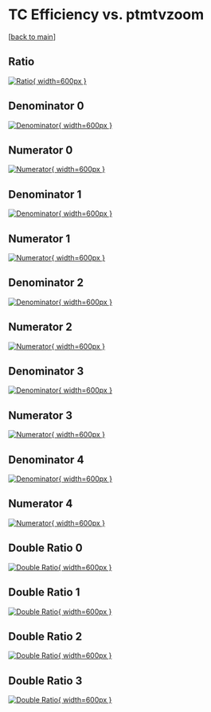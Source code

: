# TC Efficiency vs. ptmtvzoom

[[back to main](./)]



## Ratio

[![Ratio](../mtv/var/TC_vtr_0_-1_eff_ptmtvzoom.png){ width=600px }](../mtv/var/TC_vtr_0_-1_eff_ptmtvzoom.pdf)

## Denominator 0

[![Denominator](../mtv/den/TC_vtr_0_-1_eff_ptmtvzoom_den0.png){ width=600px }](../mtv/den/TC_vtr_0_-1_eff_ptmtvzoom_den0.pdf)

## Numerator 0

[![Numerator](../mtv/num/TC_vtr_0_-1_eff_ptmtvzoom_num0.png){ width=600px }](../mtv/num/TC_vtr_0_-1_eff_ptmtvzoom_num0.pdf)

## Denominator 1

[![Denominator](../mtv/den/TC_vtr_0_-1_eff_ptmtvzoom_den1.png){ width=600px }](../mtv/den/TC_vtr_0_-1_eff_ptmtvzoom_den1.pdf)

## Numerator 1

[![Numerator](../mtv/num/TC_vtr_0_-1_eff_ptmtvzoom_num1.png){ width=600px }](../mtv/num/TC_vtr_0_-1_eff_ptmtvzoom_num1.pdf)

## Denominator 2

[![Denominator](../mtv/den/TC_vtr_0_-1_eff_ptmtvzoom_den2.png){ width=600px }](../mtv/den/TC_vtr_0_-1_eff_ptmtvzoom_den2.pdf)

## Numerator 2

[![Numerator](../mtv/num/TC_vtr_0_-1_eff_ptmtvzoom_num2.png){ width=600px }](../mtv/num/TC_vtr_0_-1_eff_ptmtvzoom_num2.pdf)

## Denominator 3

[![Denominator](../mtv/den/TC_vtr_0_-1_eff_ptmtvzoom_den3.png){ width=600px }](../mtv/den/TC_vtr_0_-1_eff_ptmtvzoom_den3.pdf)

## Numerator 3

[![Numerator](../mtv/num/TC_vtr_0_-1_eff_ptmtvzoom_num3.png){ width=600px }](../mtv/num/TC_vtr_0_-1_eff_ptmtvzoom_num3.pdf)

## Denominator 4

[![Denominator](../mtv/den/TC_vtr_0_-1_eff_ptmtvzoom_den4.png){ width=600px }](../mtv/den/TC_vtr_0_-1_eff_ptmtvzoom_den4.pdf)

## Numerator 4

[![Numerator](../mtv/num/TC_vtr_0_-1_eff_ptmtvzoom_num4.png){ width=600px }](../mtv/num/TC_vtr_0_-1_eff_ptmtvzoom_num4.pdf)

## Double Ratio 0

[![Double Ratio](../mtv/ratio/TC_vtr_0_-1_eff_ptmtvzoom_ratio0.png){ width=600px }](../mtv/ratio/TC_vtr_0_-1_eff_ptmtvzoom_ratio0.pdf)

## Double Ratio 1

[![Double Ratio](../mtv/ratio/TC_vtr_0_-1_eff_ptmtvzoom_ratio1.png){ width=600px }](../mtv/ratio/TC_vtr_0_-1_eff_ptmtvzoom_ratio1.pdf)

## Double Ratio 2

[![Double Ratio](../mtv/ratio/TC_vtr_0_-1_eff_ptmtvzoom_ratio2.png){ width=600px }](../mtv/ratio/TC_vtr_0_-1_eff_ptmtvzoom_ratio2.pdf)

## Double Ratio 3

[![Double Ratio](../mtv/ratio/TC_vtr_0_-1_eff_ptmtvzoom_ratio3.png){ width=600px }](../mtv/ratio/TC_vtr_0_-1_eff_ptmtvzoom_ratio3.pdf)

